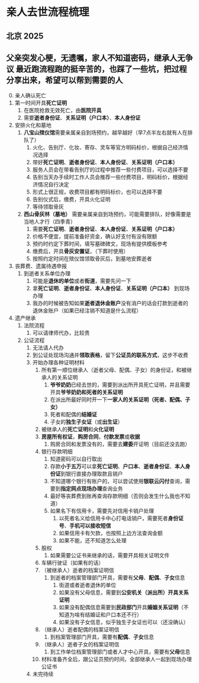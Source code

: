# 亲人去世流程梳理
## 北京 2025  
父亲突发心梗，无遗嘱，家人不知道密码，继承人无争议
最近跑流程跑的挺辛苦的，也踩了一些坑，把过程分享出来，希望可以帮到需要的人  
---
0. 亲人确认死亡  
1. 第一时间开具**死亡证明**  
    1. 在医院抢救无效死亡，由**医院开具**  
    2. 需要**逝者身份证**、**关系证明（户口本）**、**本人身份证**  
2. 安排火化和墓地  
    1. **八宝山殡仪馆**需要亲属亲自到场预约，越早越好（早7点半左右就有人在排队了）  
        1. 火化、告别厅、化妆、寄存、灵车等官方明码标价，根据自己经济情况选择
        2. 带好**死亡证明**、**逝者身份证**、**本人身份证**、**关系证明（户口本）**
        3. 服务人员会在带看告别厅的过程中推荐一些付费项目，可以选择不要
        4. 告别当天办手续时工作人员会推荐一些付费项目，明码标价，根据经济情况自行决定
        5. 形式上很正规，收费项目都有明码标价，也可以选择不要
        6. 告别仪式后，缴费，开具火化证明
        7. 等待领取骨灰
    2. **西山骨灰林（墓地）** 需要亲属亲自到场预约，可能需要排队，好像需要是当地人才行（四季青）
        1. 需要**死亡证明**、**逝者身份证**、**本人身份证**、**关系证明（户口本）**
        2. 价格不便宜，提前准备好资金，确认好支付有没有限额
        3. 预约时约定下葬时间，填写墓碑碑文，现场有提供模板参考
        4. 缴费后，开具**骨灰安置证**，（下葬时使用）
        5. 按照约定时间在殡仪馆领取骨灰后，到墓地安葬逝者
3. 丧葬费、遗属待遇申报
    1. 到逝者关系单位办理
        1. 可能是**退休的单位**或者**街道**，需要先问一下
        2. 拿**死亡证明**、**逝者身份证**、**本人身份证**、**关系证明（户口本）** 到现场办理
        3. 我办的时候被告知如果**逝者退休金账户**没有消户的话会打款到逝者的退休金账户（如果已经注销不知道是什么流程）
4. 遗产继承
    1. 法院流程
        1. 可以请律师代办，比较贵
    2. 公证流程
        1. 无法请人代办
        2. 到公证处现场沟通并**领取表格**，留下**公证员的联系方式**，这步不收费
        3. 开始办理各种证明材料
            1. 所有第一顺位继承人（逝者父母、配偶、子女）的身份证，和被继承人的关系证明
                1. **爷爷奶奶**已经去世的，需要到派出所开具死亡证明，并且需要开具**爷爷奶奶和死者的关系证明**
                2. 在派出所最好同时开一下**一家人的关系证明（死者、配偶、子女）**
                3. 死者和配偶的**结婚证**
                4. 子女的**独生子女证**（或**出生证**）
            2. 被继承人的**死亡证明**和**火化证明**
            3. **房屋所有权证**，**购房合同**，**付款发票**或**收据**
                1. 购房合同和发票没有的，需要去**建委**开证明（目前还没去跑）
            4. 银行存款明细
                1. 知道密码可以自行取出
                2. 存款**小于五万**可以拿**死亡证明**、**户口本**、**逝者身份证**、**本人身份证**到银行直接办理取款且销户
                3. 不知道哪个银行有账户的，可以尝试使用**银联云闪付**查询，需要到**指定网点现场办理**查询业务
                4. 最好等丧葬费到账再查询存款明细（否则会发生什么我也不知道）
                5. 如果名下有信用卡，需要先对信用卡销户处理
                    1. 以死者名义给信用卡中心打电话销户，需要死者**身份证号**、**手机可以接收短信**
                    2. 如果信用卡有欠款，也按照上边方法查询金额
                    3. 如果不能，还不知道怎么处理
            5. 股权
                1. 如果需要公证书来继承的话，需要开具相关证明文件
            6. 车辆行驶证（如果有的话）
            7. （被继承人）逝者的档案证明信
                1. 到逝者的档案管理部门开具，需要有**父母**、**配偶**、**子女**信息
                    1. 街道或者逝者退休的单位
                    2. 如果没有父母信息，需要到**公安机关（派出所）**开具**关系证明**
                    3. 如果没有配偶信息需要到**民政部门**开具**婚姻关系证明**（不知道为啥有结婚证和户口本还不行）
                    4. 如果没有子女信息，似乎独生子女证也可以（还没确认）
            8. （继承人）逝者配偶的档案证明信
                1. 到档案管理部门开具，需要有**配偶**、**子女**信息
            9. （继承人）逝者子女的档案证明信
                1. 到工作单位档案管理部门或者人才中心开具，需要有**父母**信息
            10. 材料准备齐全后，跟公证员预约时间，全部继承人一起到现场办理公证书
        4. 未完待续
